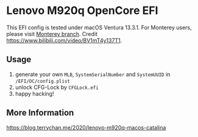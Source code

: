 # Lenovo M920q OpenCore EFI

This EFI config is tested under macOS Ventura 13.3.1. For Monterey users, please visit [Monterey branch](https://github.com/kamingchan/lenovo-m920q-efi/tree/Monterey). Credit https://www.bilibili.com/video/BV1mT4y137T1.

## Usage

1. generate your own `MLB`, `SystemSerialNumber` and `SystemUUID` in `/EFI/OC/config.plist`
2. unlock CFG-Lock by `CFGLock.efi`
3. happy hacking!

## More Information

https://blog.terrychan.me/2020/lenovo-m920q-macos-catalina
